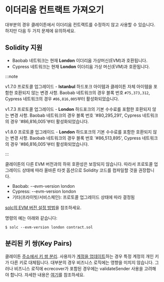 # 이더리움 컨트랙트 가져오기

대부분의 경우 클레이튼에서 이더리움 컨트랙트를 수정하지 않고 사용할 수 있습니다.
하지만 다음 두 가지 문제에 유의하세요.  

## Solidity 지원 <a id="solidity-support"></a>

* Baobab 네트워크는 현재 **London** 이더리움 가상머신(EVM)과 호환됩니다.
* Cypress 네트워크는 현재 **London** 이더리움 가상 머신(EVM)과 호환됩니다.

:::note

v1.7.0 프로토콜 업그레이드 - **Istanbul** 하드포크 아이템과 클레이튼 자체 아이템을 포함한 호환되지 않는 변경 사항.
Baobab 네트워크의 경우 블록 번호 `#75,373,312`, Cypress 네트워크의 경우 `#86,816,005`부터 활성화되었습니다.

v1.7.3 프로토콜 업그레이드 - **London** 하드포크의 기본 수수료를 포함한 호환되지 않는 변경 사항.
Baobab 네트워크의 경우 블록 번호 '#80,295,291', Cypress 네트워크의 경우 '#86,816,005'부터 활성화되었습니다.

v1.8.0 프로토콜 업그레이드 - **London** 하드포크의 기본 수수료를 포함한 호환되지 않는 변경 사항.
Baobab 네트워크의 경우 블록 번호 '#86,513,895', Cypress 네트워크의 경우 '#86,816,005'부터 활성화되었습니다.

:::

클레이튼의 다른 EVM 버전과의 하위 호환성은 보장되지 않습니다.
따라서 프로토콜 업그레이드 상태에 따라 올바른 타겟 옵션으로 Solidity 코드를 컴파일할 것을 권장합니다.

* Baobab: --evm-version london
* Cypress: --evm-version london
* 기타(프라이빗/서비스체인): 프로토콜 업그레이드 상태에 따라 결정됨

[solc의 EVM 버전 설정 방법](https://solidity.readthedocs.io/en/latest/using-the-compiler.html#setting-the-evm-version-to-target)을 참조하세요.

명령의 예는 아래와 같습니다:

```
$ solc --evm-version london contract.sol
```

## 분리된 키 쌍(Key Pairs) <a id="decoupled-key-pairs"></a>

클레이튼 [주소에서 키 쌍 분리](../../learn/accounts.md#decoupling-key-pairs-from-addresses). 사용자가 [계정을 업데이트](../../learn/transactions/basic.md#txtypeaccountupdate)하는 경우 특정 계정의 개인 키가 다른 키로 대체됩니다. 대부분의 경우 비즈니스 로직에는 영향을 미치지 않습니다. 그러나 비즈니스 로직에 ecrecover가 포함된 경우에는 validateSender 사용을 고려해야 합니다. 자세한 내용은 [여기](../../learn/computation/precompiled-contracts.md)를 참조하세요.

